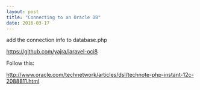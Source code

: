 ```yaml
---
layout: post
title: "Connecting to an Oracle DB"
date: 2016-03-17
---
```


 add the connection info to database.php

https://github.com/yajra/laravel-oci8



Follow this:

http://www.oracle.com/technetwork/articles/dsl/technote-php-instant-12c-2088811.html

